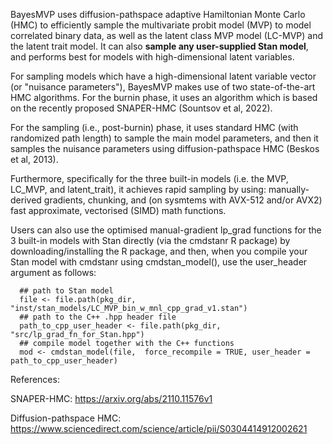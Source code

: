 BayesMVP uses diffusion-pathspace adaptive Hamiltonian Monte Carlo (HMC) to efficiently sample the 
multivariate probit model (MVP) to model correlated binary data, as well as the latent class MVP
model (LC-MVP) and the latent trait model. It can also **sample any user-supplied Stan model**, and performs 
best for models with high-dimensional latent variables.

For sampling models which have a high-dimensional latent variable vector (or "nuisance parameters"), 
BayesMVP makes use of two state-of-the-art HMC algorithms. For the burnin phase, it uses an algorithm which 
is based on the recently proposed SNAPER-HMC (Sountsov et al, 2022). 

For the sampling (i.e., post-burnin)
phase, it uses standard HMC (with randomized path length) to sample the main model parameters, and then 
it samples the nuisance parameters using diffusion-pathspace HMC (Beskos et al, 2013). 

Furthermore, specifically for the three built-in models (i.e. the MVP, LC_MVP, and latent_trait), 
it achieves rapid sampling by using: 
manually-derived gradients,
chunking, 
and (on sysmtems with AVX-512 and/or AVX2) fast approximate, vectorised (SIMD) math functions. 

Users can also use the optimised manual-gradient lp_grad functions for the 3 built-in models with Stan directly 
(via the cmdstanr R package) by downloading/installing the R package, and  then, when you compile your Stan model 
with cmdstanr using cmdstan_model(), use the user_header argument as follows: 

      ## path to Stan model
      file <- file.path(pkg_dir, "inst/stan_models/LC_MVP_bin_w_mnl_cpp_grad_v1.stan") 
      ## path to the C++ .hpp header file
      path_to_cpp_user_header <- file.path(pkg_dir, "src/lp_grad_fn_for_Stan.hpp") 
      ## compile model together with the C++ functions
      mod <- cmdstan_model(file,  force_recompile = TRUE, user_header = path_to_cpp_user_header) 




References:

SNAPER-HMC:  https://arxiv.org/abs/2110.11576v1

Diffusion-pathspace HMC: https://www.sciencedirect.com/science/article/pii/S0304414912002621
